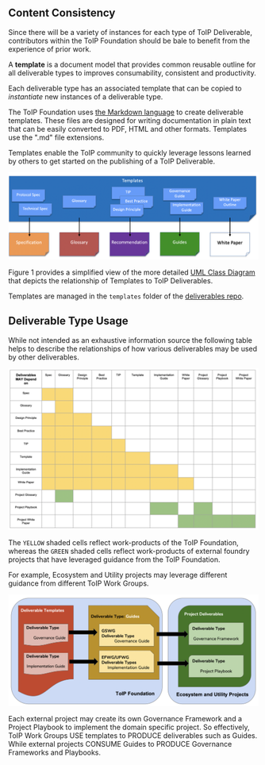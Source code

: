 ## Content Consistency
Since there will be a variety of instances for each type of ToIP Deliverable, contributors within the ToIP Foundation should be bale to benefit from the experience of prior work.

A **template** is a document model that provides common reusable outline for all deliverable types to improves consumability, consistent and productivity.

Each deliverable type has an associated template that can be copied to *instantiate* new instances of a deliverable type.

The ToIP Foundation uses [the Markdown language](https://www.markdownguide.org/) to create deliverable templates. These files are designed for writing documentation in plain text that can be easily converted to PDF, HTML and other formats. Templates use the ".md" file extensions.

Templates enable the ToIP community to quickly leverage lessons learned by others to get started on the publishing of a ToIP Deliverable.

![template-usage](../_images/process/template-usage.png)

Figure 1 provides a simplified view of the more detailed [UML Class Diagram](../_images/process/class_diagram.png) that depicts the relationship of Templates to ToIP Deliverables.

Templates are managed in the ```templates``` folder of the [deliverables repo](https://github.com/trustoverip/deliverables).

## Deliverable Type Usage
While not intended as an exhaustive information source the following table helps to describe the relationships of how various deliverables may be used by other deliverables.

![depends-matrix](../_images/process/depends-matrix.png)

The ```YELLOW``` shaded cells reflect work-products of the ToIP Foundation, whereas the ```GREEN``` shaded cells reflect work-products of external foundry projects that have leveraged guidance from the ToIP Foundation.

For example, Ecosystem and Utility projects may leverage different guidance from different ToIP Work Groups.

![project-deliverables](../_images/process/project-deliverables.png)

Each external project may create its own Governance Framework and a Project Playbook to implement the domain specific project. So effectively, ToIP Work Groups USE templates to PRODUCE deliverables such as Guides. While external projects CONSUME Guides to PRODUCE Governance Frameworks and Playbooks.
